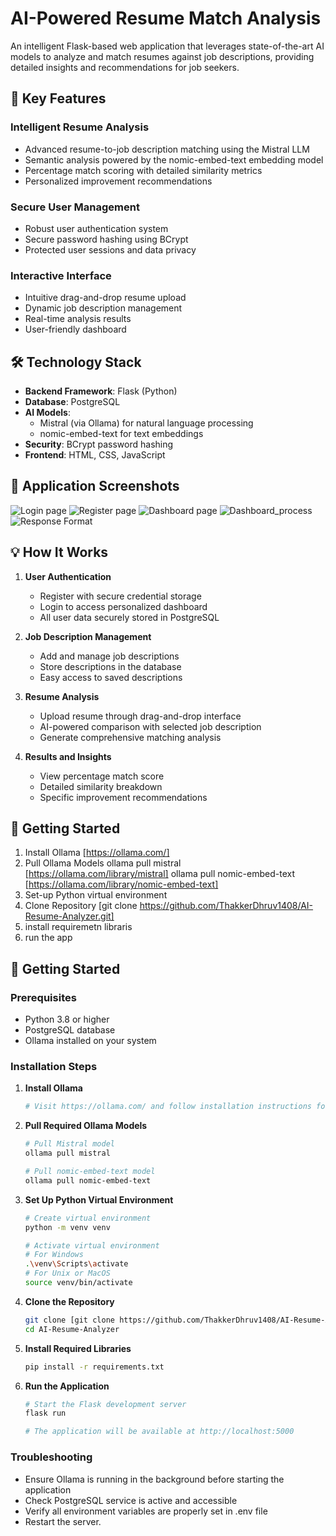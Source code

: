 # AI-Powered Resume Match Analysis

An intelligent Flask-based web application that leverages state-of-the-art AI models to analyze and match resumes against job descriptions, providing detailed insights and recommendations for job seekers.

## 🌟 Key Features

### Intelligent Resume Analysis
- Advanced resume-to-job description matching using the Mistral LLM
- Semantic analysis powered by the nomic-embed-text embedding model
- Percentage match scoring with detailed similarity metrics
- Personalized improvement recommendations

### Secure User Management
- Robust user authentication system
- Secure password hashing using BCrypt
- Protected user sessions and data privacy

### Interactive Interface
- Intuitive drag-and-drop resume upload
- Dynamic job description management
- Real-time analysis results
- User-friendly dashboard

## 🛠️ Technology Stack

- **Backend Framework**: Flask (Python)
- **Database**: PostgreSQL
- **AI Models**: 
  - Mistral (via Ollama) for natural language processing
  - nomic-embed-text for text embeddings
- **Security**: BCrypt password hashing
- **Frontend**: HTML, CSS, JavaScript

## 📸 Application Screenshots

![Login page](./ScreenShots/login.png)
![Register page](./ScreenShots/register.png)
![Dashboard page](./ScreenShots/dashboard.png)
![Dashboard_process](./ScreenShots/dashboard_process.png)
![Response Format](./ScreenShots/result.png)


## 💡 How It Works

1. **User Authentication**
   - Register with secure credential storage
   - Login to access personalized dashboard
   - All user data securely stored in PostgreSQL

2. **Job Description Management**
   - Add and manage job descriptions
   - Store descriptions in the database
   - Easy access to saved descriptions

3. **Resume Analysis**
   - Upload resume through drag-and-drop interface
   - AI-powered comparison with selected job description
   - Generate comprehensive matching analysis

4. **Results and Insights**
   - View percentage match score
   - Detailed similarity breakdown
   - Specific improvement recommendations


## 🚀 Getting Started

1. Install Ollama                   [https://ollama.com/]
2. Pull Ollama Models 
    ollama pull mistral             [https://ollama.com/library/mistral]
    ollama pull nomic-embed-text    [https://ollama.com/library/nomic-embed-text]
3. Set-up Python virtual environment
4. Clone Repository                 [git clone https://github.com/ThakkerDhruv1408/AI-Resume-Analyzer.git]
5. install requiremetn libraris      
6. run the app 


## 🚀 Getting Started

### Prerequisites

- Python 3.8 or higher
- PostgreSQL database
- Ollama installed on your system

### Installation Steps

1. **Install Ollama**
   ```bash
   # Visit https://ollama.com/ and follow installation instructions for your OS
   ```

2. **Pull Required Ollama Models**
   ```bash
   # Pull Mistral model
   ollama pull mistral

   # Pull nomic-embed-text model
   ollama pull nomic-embed-text
   ```

3. **Set Up Python Virtual Environment**
   ```bash
   # Create virtual environment
   python -m venv venv

   # Activate virtual environment
   # For Windows
   .\venv\Scripts\activate
   # For Unix or MacOS
   source venv/bin/activate
   ```

4. **Clone the Repository**
   ```bash
   git clone [git clone https://github.com/ThakkerDhruv1408/AI-Resume-Analyzer.git]
   cd AI-Resume-Analyzer
   ```

5. **Install Required Libraries**
   ```bash
   pip install -r requirements.txt
   ```


6. **Run the Application**
   ```bash
   # Start the Flask development server
   flask run

   # The application will be available at http://localhost:5000
   ```

### Troubleshooting

- Ensure Ollama is running in the background before starting the application
- Check PostgreSQL service is active and accessible
- Verify all environment variables are properly set in .env file
- Restart the server.